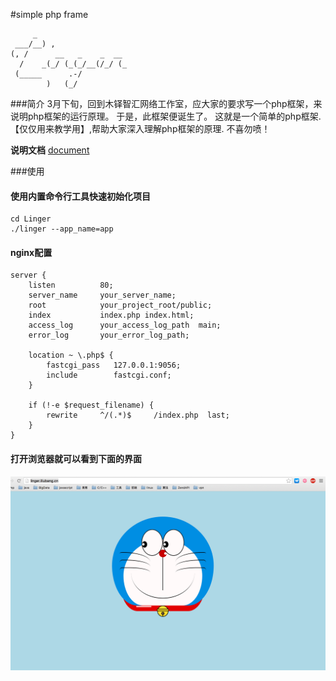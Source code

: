 #simple php frame

```
     _
 ___/__) ,
(, /      __   _    _  __
  /    _(_/ (_(_/__(/_/ (_
 (_____      .-/
        )   (_/
```


###简介
3月下旬，回到木铎智汇网络工作室，应大家的要求写一个php框架，来说明php框架的运行原理。
于是，此框架便诞生了。
这就是一个简单的php框架.【仅仅用来教学用】,帮助大家深入理解php框架的原理.
不喜勿喷！

**说明文档** [document](doc/README.md)

###使用

#### 使用内置命令行工具快速初始化项目

```
cd Linger
./linger --app_name=app

```

#### nginx配置

```
server {
	listen			80;
	server_name		your_server_name;
	root			your_project_root/public;
	index			index.php index.html;
	access_log      your_access_log_path  main;
    error_log       your_error_log_path;
    
    location ~ \.php$ {
        fastcgi_pass   127.0.0.1:9056;
        include        fastcgi.conf;
    }

    if (!-e $request_filename) {
    	rewrite		^/(.*)$		/index.php	last;
    }
}

```

#### 打开浏览器就可以看到下面的界面
![snapshot/1.png](snapshot/1.png)



